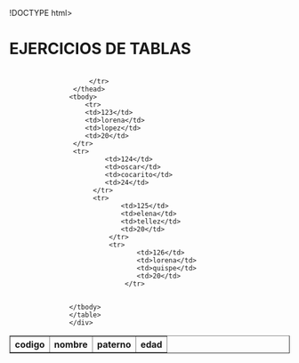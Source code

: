 !DOCTYPE html>
<html lang="en">
<head>
    <meta charset="UTF-8">
    <meta name="viewport" content="width=device-width, initial-scale=1.0">
    <meta http-equiv="X-UA-Compatible" content="ie=edge">
    <title>Document</title>

  
</head>
<body>
    <h1>EJERCICIOS DE TABLAS</h1>
        <div class="container">
                <table class="table1">
                    <thead>
                        <table border="1" cellspacing="5" cellspacing="40">
                        <tr>
                            <th>codigo</th>
                            <th>nombre</th>
                            <th>paterno</th>
                            <th>edad</th>

                        </tr>
                    </thead>
                   <tbody>
                       <tr>
                       <td>123</td>
                       <td>lorena</td>
                       <td>lopez</td>
                       <td>20</td>
                    </tr>
                    <tr>
                            <td>124</td>
                            <td>oscar</td>
                            <td>cocarito</td>
                            <td>24</td>
                         </tr>
                         <tr>
                                <td>125</td>
                                <td>elena</td>
                                <td>tellez</td>
                                <td>20</td>
                             </tr>
                             <tr>
                                    <td>126</td>
                                    <td>lorena</td>
                                    <td>quispe</td>
                                    <td>20</td>
                                 </tr>

                
                   </tbody>
                   </table>
                   </div>
</body>
</html>
